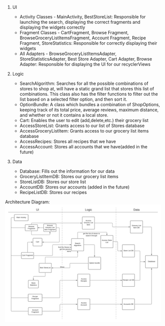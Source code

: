 1. UI
    - Activity Classes - MainActivity, BestStoreList: Responsible for launching the search, displaying the correct fragments and displaying the widgets correctly
    - Fragment Classes - CartFragment, Browse Fragment,  BrowseGroceryListItemsFragment, Account Fragment, Recipe Fragment, StoreStatistics: Responsible for correctly displaying their widgets 
    - All Adapters - BrowseGroceryListItemsAdapter, StoreStatisticsAdapter, Best Store Adapter, Cart Adapter, Browse Adapter: Responsible for displaying the UI for our recyclerViews
2. Logic
    - SearchAlgorithm: Searches for all the possible combinations of stores to shop at, will have a static grand list that stores this list of combinations. This class also has the filter functions to filter out the list based on a selected filter option, and then sort it.
    - OptionBundle: A class which bundles a combination of ShopOptions, keeping track of its total price, average reviews, maximum distance, and whether or not it contains a local store.
    - Cart: Enables the user to edit (add,delete,etc.) their grocery list
    - AccessStoreList: Grants access to our list of Stores database
    - AccessGroceryListItem: Grants access to our grocery list items database
    - AccessRecipes: Stores all recipes that we have 
    - AccessAccount: Stores all accounts that we have(added in the future)

3. Data
    - Database: Fills out the information for our data
    - GroceryListItemDB: Stores our grocery list items 
    - StoreListDB: Stores our store list 
    - AccountDB: Stores our accounts (added in the future)
    - RecipeListDB: Stores our recipes

Architecture Diagram:
![Architecture](3350.png)
